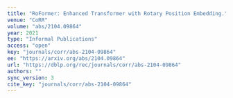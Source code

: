 ```yaml
---
title: "RoFormer: Enhanced Transformer with Rotary Position Embedding."
venue: "CoRR"
volume: "abs/2104.09864"
year: 2021
type: "Informal Publications"
access: "open"
key: "journals/corr/abs-2104-09864"
ee: "https://arxiv.org/abs/2104.09864"
url: "https://dblp.org/rec/journals/corr/abs-2104-09864"
authors: ""
sync_version: 3
cite_key: "journals/corr/abs-2104-09864"
---
```

